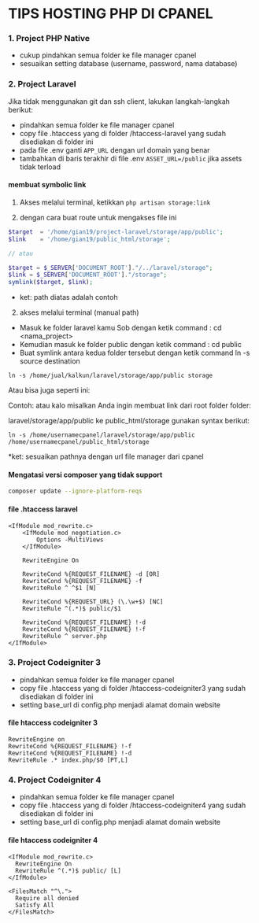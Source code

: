 # TIPS HOSTING PHP DI CPANEL

### 1. Project PHP Native

- cukup pindahkan semua folder ke file manager cpanel
- sesuaikan setting database (username, password, nama database)

### 2. Project Laravel

Jika tidak menggunakan git dan ssh client, lakukan langkah-langkah berikut:

- pindahkan semua folder ke file manager cpanel
- copy file .htaccess yang di folder /htaccess-laravel yang sudah disediakan di folder ini
- pada file .env ganti `APP_URL` dengan url domain yang benar
- tambahkan di baris terakhir di file .env `ASSET_URL=/public` jika assets tidak terload


#### membuat symbolic link

1. Akses melalui terminal, ketikkan `php artisan storage:link`

1. dengan cara buat route untuk mengakses file ini

```php
$target  = '/home/gian19/project-laravel/storage/app/public';
$link    = '/home/gian19/public_html/storage';

// atau

$target = $_SERVER['DOCUMENT_ROOT']."/../laravel/storage";
$link = $_SERVER['DOCUMENT_ROOT']."/storage";
symlink($target, $link);
```

- ket: path diatas adalah contoh

2. akses melalui terminal (manual path) 

- Masuk ke folder laravel kamu Sob dengan ketik command : cd <nama_project>
- Kemudian masuk ke folder public dengan ketik command : cd public
- Buat symlink antara kedua folder tersebut dengan ketik command ln -s source destination

```
ln -s /home/jual/kalkun/laravel/storage/app/public storage
```

Atau bisa juga seperti ini:

Contoh: atau kalo misalkan Anda ingin membuat link dari root folder folder:

laravel/storage/app/public ke public_html/storage gunakan syntax berikut:

```
ln -s /home/usernamecpanel/laravel/storage/app/public /home/usernamecpanel/public_html/storage
```

\*ket: sesuaikan pathnya dengan url file manager dari cpanel

#### Mengatasi versi composer yang tidak support

```bash
composer update --ignore-platform-reqs
```

#### file .htaccess laravel
```htaccess title=".htaccess"
<IfModule mod_rewrite.c>
    <IfModule mod_negotiation.c>
        Options -MultiViews
    </IfModule>

    RewriteEngine On

    RewriteCond %{REQUEST_FILENAME} -d [OR]
    RewriteCond %{REQUEST_FILENAME} -f
    RewriteRule ^ ^$1 [N]

    RewriteCond %{REQUEST_URL} (\.\w+$) [NC]
    RewriteRule ^(.*)$ public/$1

    RewriteCond %{REQUEST_FILENAME} !-d
    RewriteCond %{REQUEST_FILENAME} !-f
    RewriteRule ^ server.php
</IfModule>

```

### 3. Project Codeigniter 3

- pindahkan semua folder ke file manager cpanel
- copy file .htaccess yang di folder /htaccess-codeigniter3 yang sudah disediakan di folder ini
- setting base_url di config.php menjadi alamat domain website

#### file htaccess codeigniter 3

```htaccess title=".htaccess"
RewriteEngine on
RewriteCond %{REQUEST_FILENAME} !-f
RewriteCond %{REQUEST_FILENAME} !-d
RewriteRule .* index.php/$0 [PT,L]
```


### 4. Project Codeigniter 4

- pindahkan semua folder ke file manager cpanel
- copy file .htaccess yang di folder /htaccess-codeigniter4 yang sudah disediakan di folder ini
- setting base_url di config.php menjadi alamat domain website

#### file htaccess codeigniter 4

```htaccess title=".htaccess"
<IfModule mod_rewrite.c>
  RewriteEngine On
  RewriteRule ^(.*)$ public/ [L]
</IfModule>

<FilesMatch "^\.">
  Require all denied
  Satisfy All
</FilesMatch>
```